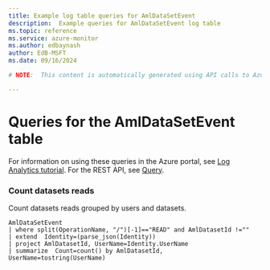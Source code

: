 ```yaml
---
title: Example log table queries for AmlDataSetEvent
description:  Example queries for AmlDataSetEvent log table
ms.topic: reference
ms.service: azure-monitor
ms.author: edbaynash
author: EdB-MSFT
ms.date: 09/16/2024

# NOTE:  This content is automatically generated using API calls to Azure. Any edits made on these files will be overwritten in the next run of the script. 

---
```


# Queries for the AmlDataSetEvent table

For information on using these queries in the Azure portal, see [Log Analytics tutorial](/azure/azure-monitor/logs/log-analytics-tutorial). For the REST API, see [Query](/rest/api/loganalytics/query).


### Count datasets reads  


Count datasets reads grouped by users and datasets.  

```query
AmlDataSetEvent
| where split(OperationName, "/")[-1]=="READ" and AmlDatasetId !=""
| extend  Identity=(parse_json(Identity))
| project AmlDatasetId, UserName=Identity.UserName
| summarize  Count=count() by AmlDatasetId, UserName=tostring(UserName)
```

